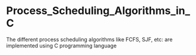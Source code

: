 # Process_Scheduling_Algorithms_in_C
The different process scheduling algorithms like FCFS, SJF, etc: are implemented using C programming language
